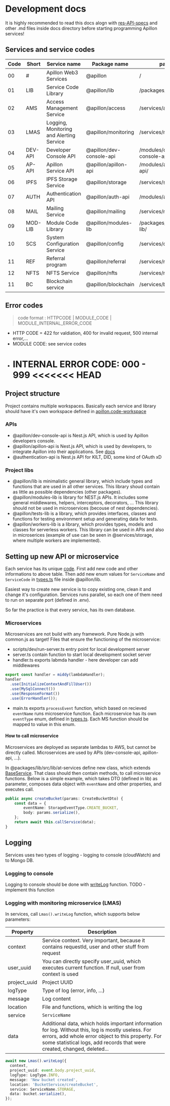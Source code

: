 # Development docs

It is highly recommended to read this docs alogn with [res-API-specs](/docs/rest-API-specs.md) and other .md files inside docs directory before starting programming Apillon services!

## Services and service codes

| Code | Short   | Service name                             | Package name             | path                      |
| ---- | ------- | ---------------------------------------- | ------------------------ | ------------------------- |
| 00   | #       | Apillon Web3 Services                    | @apillon                 | /                         |
| 01   | LIB     | Service Code Library                     | @apillon/lib             | /packages/lib/            |
| 02   | AMS     | Access Management Service                | @apillon/access          | /services/access/         |
| 03   | LMAS    | Logging, Monitoring and Alerting Service | @apillon/monitoring      | /services/monitoring/     |
| 04   | DEV-API | Developer Console API                    | @apillon/dev-console-api | /modules/dev-console-api/ |
| 05   | AP-API  | Apillon Service API                      | @apillon/apillon-api     | /modules/apillon-api/     |
| 06   | IPFS    | IPFS Storage Service                     | @apillon/storage         | /services/storage/        |
| 07   | AUTH    | Authentication API                       | @apillon/auth-api        | /modules/auth/            |
| 08   | MAIL    | Mailing Service                          | @apillon/mailing         | /services/mailing/        |
| 09   | MOD-LIB | Module Code Library                      | @apillon/modules-lib     | /packages/modules-lib/    |
| 10   | SCS     | System Configuration Service             | @apillon/config          | /services/config          |
| 11   | REF     | Referral program                         | @apillon/referral        | /services/referral        |
| 12   | NFTS    | NFTS Service                             | @apillon/nfts            | /services/nfts            |
| 11   | BC      | Blockchain service                       | @apillon/blockchain      | /services/blockchain      |

## Error codes

> code format : HTTPCODE | MODULE_CODE | MODULE_INTERNAL_ERROR_CODE

- HTTP CODE = 422 for valdiation, 400 for invalid request, 500 internal error,...
- MODULE CODE: see service codes
- INTERNAL ERROR CODE: 000 - 999
  <<<<<<< HEAD
  =======

## Project structure

Project contains multiple workspaces. Basically each service and library should have it's own workspace defined in [apillon.code-workspace](/apillon.code-workspace)

### APIs

- @apillon/dev-console-api is Nest.js API, which is used by Apillon developers console.
- @apillon/apillon-api is Nest.js API, which is used by developers, to integrate Apillon into their applications. See [docs](/modules/apillon-api/docs/apillon-api.md)
- @authentication-api is Nest.js API for KILT, DID, some kind of OAuth xD

### Project libs

- @apillon/lib is minimalistic general library, which include types and functions that are used in all other services. This library shoud contain as little as possible dependencies (other packages).
- @apillon/modules-lib is library for NEST.js APIs. It includes some general middlewares, helpers, interceptors, decorators, ... This library should not be used in microservices (becouse of nest dependencies).
- @apillon/tests-lib is a library, which provides interfaces, classes and functions for testing environment setup and generating data for tests.
- @apillon/workers-lib is a library, which provides types, models and classes for serverless workers. This library can be used in APIs and also in microserices (example of use can be seen in @services/storage, where multiple workers are implemented).

## Setting up new API or microservice

Each service has its unique [code](#services-and-service-codes). First add new code and other informations to above table. Then add new enum values for `ServiceName` and `ServiceCode` in [types.ts](/packages/lib/src/config/types.ts) file inside @apillon/lib.

Easiest way to create new service is to copy existing one, clean it and change it's configuration.
Services runs parallel, so each one of them need to run on separate port (defined in .env).

So far the practice is that every service, has its own database.

### Microservices

Microservices are not build with any framework. Pure Node.js with common.js as target!
Files that ensure the functioning of the microservice:

- scripts/dev/run-server.ts entry point for local development server
- server.ts contain function to start local development socket server
- handler.ts exports labmda handler - here developer can add middlewares

```ts
export const handler = middy(lambdaHandler);
handler
  .use(InitializeContextAndFillUser())
  .use(MySqlConnect())
  .use(ResponseFormat())
  .use(ErrorHandler());
```

- main.ts exports `processEvent` function, which based on recieved `eventName` runs microservice function. Each microservice has its own `eventType` enum, defined in [types.ts](/packages/lib/src/config/types.ts). Each MS function should be mapped to value in this enum.

#### How to call microservice

Microservices are deployed as separate lambdas to AWS, but cannot be directly called. Microservices are used by APIs (dev-console-api, apillon-api, ...).

In @packages/lib/src/lib/at-services define new class, which extends [BaseService](/packages/lib/src/lib/at-services/base-service.ts).
That class should then contain methods, to call microservice functions. Below is a simple example, which takes DTO (defined in lib) as parameter, composes data object with `eventName` and other properties, and executes call.

```ts
public async createBucket(params: CreateBucketDto) {
    const data = {
        eventName: StorageEventType.CREATE_BUCKET,
        body: params.serialize(),
    };
    return await this.callService(data);
}

```

## Logging

Services uses two types of logging - logging to console (cloudWatch) and to Mongo DB.

### Logging to console

Logging to console should be done with [writeLog](/packages/lib/src/lib/logger.ts) function.
TODO - implement this function

### Logging with monitoring microservice (LMAS)

In services, call `Lmas().writeLog` function, which supports below parameters:

| Property     | Description                                                                                                                                                                                                                         |
| ------------ | ----------------------------------------------------------------------------------------------------------------------------------------------------------------------------------------------------------------------------------- |
| context      | Service context. Very important, because it contains requestId, user and other stuff from request                                                                                                                                   |
| user_uuid    | You can directly specify user_uuid, which executes current function. If null, user from context is used                                                                                                                             |
| project_uuid | Project UUID                                                                                                                                                                                                                        |
| logType      | Type of log (error, info, ...)                                                                                                                                                                                                      |
| message      | Log content                                                                                                                                                                                                                         |
| location     | File and functions, which is writing the log                                                                                                                                                                                        |
| service      | `ServiceName`                                                                                                                                                                                                                       |
| data         | Additional data, which holds important information for log. Without this, log is mostly useless. For errors, add whole error object to this property. For some statistical logs, add records that were created, changed, deleted... |

```ts
await new Lmas().writeLog({
  context,
  project_uuid: event.body.project_uuid,
  logType: LogType.INFO,
  message: 'New bucket created',
  location: 'BucketService/createBucket',
  service: ServiceName.STORAGE,
  data: bucket.serialize(),
});
```
